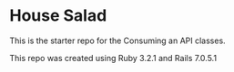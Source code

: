 # House Salad

This is the starter repo for the Consuming an API classes. 

This repo was created using Ruby 3.2.1 and Rails 7.0.5.1